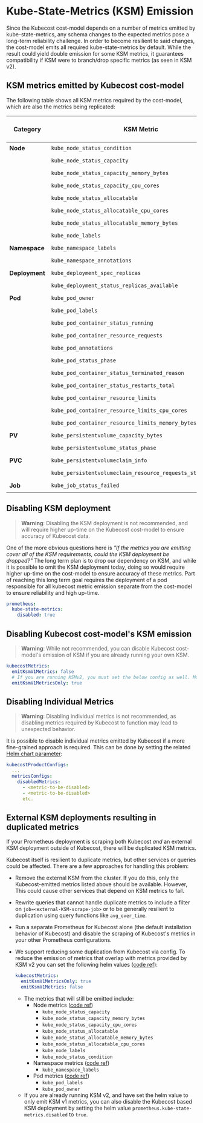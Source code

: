 # Kube-State-Metrics (KSM) Emission

Since the Kubecost cost-model depends on a number of metrics emitted by kube-state-metrics, any schema changes to the expected metrics pose a long-term reliability challenge. In order to become resilient to said changes, the cost-model emits all required kube-state-metrics by default. While the result could yield double emission for some KSM metrics, it guarantees compatibility if KSM were to branch/drop specific metrics (as seen in KSM v2).

## KSM metrics emitted by Kubecost cost-model

The following table shows all KSM metrics required by the cost-model, which are also the metrics being replicated:

| Category       | KSM Metric | Implemented in Cost Model |
| -------------- | ---------- | ------------------------- |
| **Node**       | `kube_node_status_condition` | ✔️ |
|                | `kube_node_status_capacity` | ✔️ |
|                | `kube_node_status_capacity_memory_bytes` | ✔️ |
|                | `kube_node_status_capacity_cpu_cores` | ✔️ |
|                | `kube_node_status_allocatable` | ✔️ |
|                | `kube_node_status_allocatable_cpu_cores` | ✔️ |
|                | `kube_node_status_allocatable_memory_bytes` | ✔️ |
|                | `kube_node_labels` | ✔️ |
| **Namespace**  | `kube_namespace_labels` | ✔️ |
|                | `kube_namespace_annotations` | ✔️ |
| **Deployment** | `kube_deployment_spec_replicas` | ✔️ |
|                | `kube_deployment_status_replicas_available` | ✔️ |
| **Pod**        | `kube_pod_owner` | ✔️ |
|                | `kube_pod_labels` | ✔️ |
|                | `kube_pod_container_status_running` | ✔️ |
|                | `kube_pod_container_resource_requests` | ✔️ |
|                | `kube_pod_annotations` | ✔️ |
|                | `kube_pod_status_phase` | ✔️ |
|                | `kube_pod_container_status_terminated_reason` | ✔️ |
|                | `kube_pod_container_status_restarts_total` | ✔️ |
|                | `kube_pod_container_resource_limits` | ✔️ |
|                | `kube_pod_container_resource_limits_cpu_cores` | ✔️ |
|                | `kube_pod_container_resource_limits_memory_bytes` | ✔️ |
| **PV**         | `kube_persistentvolume_capacity_bytes` | ✔️ |
|                | `kube_persistentvolume_status_phase` | ✔️ |
| **PVC**        | `kube_persistentvolumeclaim_info` | ✔️ |
|                | `kube_persistentvolumeclaim_resource_requests_storage_bytes` | ✔️ |
| **Job**        | `kube_job_status_failed` | ✔️ |

## Disabling KSM deployment

> **Warning**: Disabling the KSM deployment is not recommended, and will require higher up-time on the Kubecost cost-model to ensure accuracy of Kubecost data.

One of the more obvious questions here is *"If the metrics you are emitting cover all of the KSM requirements, could the KSM deployment be dropped?"* The long term plan is to drop our dependency on KSM, and while it is possible to omit the KSM deployment today, doing so would require higher up-time on the cost-model to ensure accuracy of these metrics. Part of reaching this long term goal requires the deployment of a pod responsible for all kubecost metric emission separate from the cost-model to ensure reliability and high up-time.

```yaml
prometheus:
  kube-state-metrics:
    disabled: true
```

## Disabling Kubecost cost-model's KSM emission

> **Warning**: While not recommended, you can disable Kubecost cost-model's emission of KSM if you are already running your own KSM.

```yaml
kubecostMetrics:
  emitKsmV1Metrics: false
  # If you are running KSMv2, you must set the below config as well. More details below.
  emitKsmV1MetricsOnly: true
```

## Disabling Individual Metrics

> **Warning**: Disabling individual metrics is not recommended, as disabling metrics required by Kubecost to function may lead to unexpected behavior.

It is possible to disable individual metrics emitted by Kubecost if a more fine-grained approach is required. This can be done by setting the related [Helm chart parameter](https://github.com/kubecost/cost-analyzer-helm-chart/blob/f9a8f3326a540e1b0ece714c52f100fa085bf0b8/cost-analyzer/values.yaml#L928-L929):

```yaml
kubecostProductConfigs:
  ...
  metricsConfigs:
    disabledMetrics:
      - <metric-to-be-disabled>
      - <metric-to-be-disabled>
      etc.
```

## External KSM deployments resulting in duplicated metrics

If your Prometheus deployment is scraping both Kubecost *and* an external KSM deployment outside of Kubecost, there will be duplicated KSM metrics.

Kubecost itself is resilient to duplicate metrics, but other services or queries could be affected. There are a few approaches for handling this problem:

- Remove the external KSM from the cluster. If you do this, only the Kubecost-emitted metrics listed above should be available. However, This could cause other services that depend on KSM metrics to fail.
- Rewrite queries that cannot handle duplicate metrics to include a filter on `job=<external-KSM-scrape-job>` or to be generally resilient to duplication using query functions like `avg_over_time`.
- Run a separate Prometheus for Kubecost alone (the default installation behavior of Kubecost) and disable the scraping of Kubecost's metrics in your other Prometheus configurations.
- We support reducing some duplication from Kubecost via config. To reduce the emission of metrics that overlap with metrics provided by KSM v2 you can set the following helm values ([code ref](https://github.com/kubecost/cost-model/blob/0a0793ec040013fe44c058ff37f032449a2f1191/pkg/metrics/kubemetrics.go#L110-L123)):

    ```yaml
    kubecostMetrics:
      emitKsmV1MetricsOnly: true
      emitKsmV1Metrics: false
    ```

  - The metrics that will still be emitted include:
    - Node metrics ([code ref](https://github.com/kubecost/cost-model/blob/0a0793ec040013fe44c058ff37f032449a2f1191/pkg/metrics/nodemetrics.go#L30-L57))
      - `kube_node_status_capacity`
      - `kube_node_status_capacity_memory_bytes`
      - `kube_node_status_capacity_cpu_cores`
      - `kube_node_status_allocatable`
      - `kube_node_status_allocatable_memory_bytes`
      - `kube_node_status_allocatable_cpu_cores`
      - `kube_node_labels`
      - `kube_node_status_condition`
    - Namespace metrics ([code ref](https://github.com/kubecost/cost-model/blob/0a0793ec040013fe44c058ff37f032449a2f1191/pkg/metrics/namespacemetrics.go#L121-L129))
      - `kube_namespace_labels`
    - Pod metrics ([code ref](https://github.com/kubecost/cost-model/blob/0a0793ec040013fe44c058ff37f032449a2f1191/pkg/metrics/podlabelmetrics.go#L51-L60))
      - `kube_pod_labels`
      - `kube_pod_owner`
  - If you are already running KSM v2, and have set the helm value to only emit KSM v1 metrics, you can also disable the Kubecost based KSM deployment by setting the helm value `prometheus.kube-state-metrics.disabled` to `true`.
